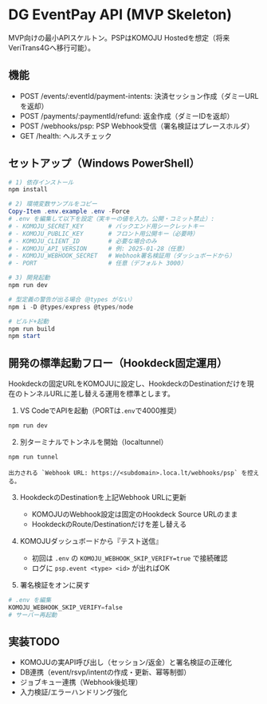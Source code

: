 # DG EventPay API (MVP Skeleton)

MVP向けの最小APIスケルトン。PSPはKOMOJU Hostedを想定（将来VeriTrans4Gへ移行可能）。

## 機能
- POST /events/:eventId/payment-intents: 決済セッション作成（ダミーURLを返却）
- POST /payments/:paymentId/refund: 返金作成（ダミーIDを返却）
- POST /webhooks/psp: PSP Webhook受信（署名検証はプレースホルダ）
- GET /health: ヘルスチェック

## セットアップ（Windows PowerShell）
```powershell
# 1) 依存インストール
npm install

# 2) 環境変数サンプルをコピー
Copy-Item .env.example .env -Force
# .env を編集して以下を設定（実キーの値を入力。公開・コミット禁止）:
# - KOMOJU_SECRET_KEY       # バックエンド用シークレットキー
# - KOMOJU_PUBLIC_KEY       # フロント用公開キー（必要時）
# - KOMOJU_CLIENT_ID        # 必要な場合のみ
# - KOMOJU_API_VERSION      # 例: 2025-01-28（任意）
# - KOMOJU_WEBHOOK_SECRET   # Webhook署名検証用（ダッシュボードから）
# - PORT                    # 任意（デフォルト 3000）

# 3) 開発起動
npm run dev

# 型定義の警告が出る場合（@types がない）
npm i -D @types/express @types/node

# ビルド+起動
npm run build
npm start
```

## 開発の標準起動フロー（Hookdeck固定運用）
Hookdeckの固定URLをKOMOJUに設定し、HookdeckのDestinationだけを現在のトンネルURLに差し替える運用を標準とします。

1) VS CodeでAPIを起動（PORTは`.env`で4000推奨）
```powershell
npm run dev
```
2) 別ターミナルでトンネルを開始（localtunnel）
```powershell
npm run tunnel
```
	出力される `Webhook URL: https://<subdomain>.loca.lt/webhooks/psp` を控える。

3) HookdeckのDestinationを上記Webhook URLに更新
	- KOMOJUのWebhook設定は固定のHookdeck Source URLのまま
	- HookdeckのRoute/Destinationだけを差し替える

4) KOMOJUダッシュボードから『テスト送信』
	- 初回は `.env` の `KOMOJU_WEBHOOK_SKIP_VERIFY=true` で接続確認
	- ログに `psp.event <type> <id>` が出ればOK

5) 署名検証をオンに戻す
```powershell
# .env を編集
KOMOJU_WEBHOOK_SKIP_VERIFY=false
# サーバー再起動
```

## 実装TODO
- KOMOJUの実API呼び出し（セッション/返金）と署名検証の正確化
- DB連携（event/rsvp/intentの作成・更新、幂等制御）
- ジョブキュー連携（Webhook後処理）
- 入力検証/エラーハンドリング強化
